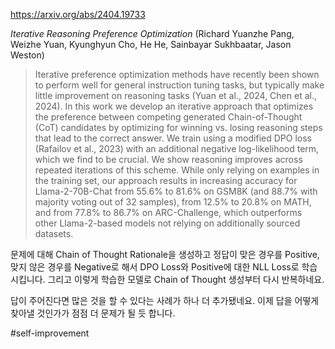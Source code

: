 https://arxiv.org/abs/2404.19733

*Iterative Reasoning Preference Optimization* (Richard Yuanzhe Pang, Weizhe Yuan, Kyunghyun Cho, He He, Sainbayar Sukhbaatar, Jason Weston)

> Iterative preference optimization methods have recently been shown to perform well for general instruction tuning tasks, but typically make little improvement on reasoning tasks (Yuan et al., 2024, Chen et al., 2024). In this work we develop an iterative approach that optimizes the preference between competing generated Chain-of-Thought (CoT) candidates by optimizing for winning vs. losing reasoning steps that lead to the correct answer. We train using a modified DPO loss (Rafailov et al., 2023) with an additional negative log-likelihood term, which we find to be crucial. We show reasoning improves across repeated iterations of this scheme. While only relying on examples in the training set, our approach results in increasing accuracy for Llama-2-70B-Chat from 55.6% to 81.6% on GSM8K (and 88.7% with majority voting out of 32 samples), from 12.5% to 20.8% on MATH, and from 77.8% to 86.7% on ARC-Challenge, which outperforms other Llama-2-based models not relying on additionally sourced datasets.

문제에 대해 Chain of Thought Rationale을 생성하고 정답이 맞은 경우를 Positive, 맞지 않은 경우를 Negative로 해서 DPO Loss와 Positive에 대한 NLL Loss로 학습시킵니다. 그리고 이렇게 학습한 모델로 Chain of Thought 생성부터 다시 반복하네요.

답이 주어진다면 많은 것을 할 수 있다는 사례가 하나 더 추가됐네요. 이제 답을 어떻게 찾아낼 것인가가 점점 더 문제가 될 듯 합니다.

#self-improvement 